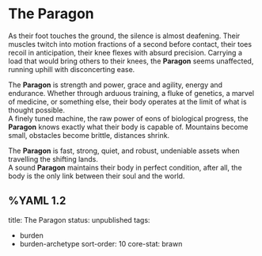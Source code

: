# The Paragon
As their foot touches the ground, the silence is almost deafening. Their muscles twitch into motion fractions of a second before contact, their toes recoil in anticipation, their knee flexes with absurd precision. Carrying a load that would bring others to their knees, the **Paragon** seems unaffected, running uphill with disconcerting ease.   
   
The **Paragon** is strength and power, grace and agility, energy and endurance. Whether through arduous training, a fluke of genetics, a marvel of medicine, or something else, their body operates at the limit of what is thought possible.  
A finely tuned machine, the raw power of eons of biological progress, the **Paragon** knows exactly what their body is capable of. Mountains become small, obstacles become brittle, distances shrink.  
  
The **Paragon** is fast, strong, quiet, and robust, undeniable assets when travelling the shifting lands.  
A sound **Paragon** maintains their body in perfect condition, after all, the body is the only link between their soul and the world.

%YAML 1.2
---
title: The Paragon
status: unpublished
tags:
  - burden
  - burden-archetype
sort-order: 10
core-stat: brawn